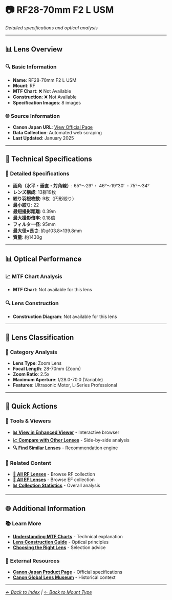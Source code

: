 # 📷 RF28-70mm F2 L USM

*Detailed specifications and optical analysis*

---

## 📊 **Lens Overview**

### 🔍 **Basic Information**
- **Name**: RF28-70mm F2 L USM
- **Mount**: RF
- **MTF Chart**: ❌ Not Available
- **Construction**: ❌ Not Available
- **Specification Images**: 8 images

### 🌐 **Source Information**
- **Canon Japan URL**: [View Official Page](https://personal.canon.jp/product/camera/rf/rf28-70-f2l)
- **Data Collection**: Automated web scraping
- **Last Updated**: January 2025

---

## 🔧 **Technical Specifications**

### 📏 **Detailed Specifications**
- **画角（水平・垂直・対角線）**: 65°～29°・ 46°～19°30′ ・75°～34°
- **レンズ構成**: 13群19枚
- **絞り羽根枚数**: 9枚（円形絞り）
- **最小絞り**: 22
- **最短撮影距離**: 0.39m
- **最大撮影倍率**: 0.18倍
- **フィルター径**: 95mm
- **最大径×長さ**: 約φ103.8×139.8mm
- **質量**: 約1430g

---

## 📊 **Optical Performance**

### 📈 **MTF Chart Analysis**
- **MTF Chart**: Not available for this lens

### 🔍 **Lens Construction**
- **Construction Diagram**: Not available for this lens

---

## 🎯 **Lens Classification**

### 📝 **Category Analysis**
- **Lens Type**: Zoom Lens
- **Focal Length**: 28-70mm (Zoom)
- **Zoom Ratio**: 2.5x
- **Maximum Aperture**: f/28.0-70.0 (Variable)
- **Features**: Ultrasonic Motor, L-Series Professional

---

## 📱 **Quick Actions**

### 🔧 **Tools & Viewers**
- **[📊 View in Enhanced Viewer](../../canon_enhanced_mtf_viewer.html)** - Interactive browser
- **[📈 Compare with Other Lenses](../../analysis/mtf_comparison.md)** - Side-by-side analysis
- **[🔍 Find Similar Lenses](../../lens_finder.md)** - Recommendation engine

### 📂 **Related Content**
- **[🔵 All RF Lenses](../rf_lenses.md)** - Browse RF collection
- **[🔴 All EF Lenses](../ef_lenses.md)** - Browse EF collection
- **[📊 Collection Statistics](../statistics.md)** - Overall analysis

---

## 🌐 **Additional Information**

### 📚 **Learn More**
- **[Understanding MTF Charts](../education/understanding_mtf.md)** - Technical explanation
- **[Lens Construction Guide](../education/lens_construction.md)** - Optical principles
- **[Choosing the Right Lens](../education/lens_selection.md)** - Selection advice

### 🔗 **External Resources**
- **[Canon Japan Product Page](https://personal.canon.jp/product/camera/rf/rf28-70-f2l)** - Official specifications
- **[Canon Global Lens Museum](https://global.canon/en/c-museum/lens.html)** - Historical context

---

*[← Back to Index](../../index.md) | [← Back to Mount Type](../rf_lenses.md)*
